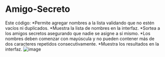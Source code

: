 # Amigo-Secreto
Este código:
*Permite agregar nombres a la lista validando que no estén vacíos ni duplicados.
*Muestra la lista de nombres en la interfaz.
*Sortea a los amigos secretos asegurando que nadie se asigne a sí mismo.
*Los nombres deben comenzar con mayúscula y no pueden contener más de dos caracteres repetidos consecutivamente.
*Muestra los resultados en la interfaz.
![image](https://github.com/user-attachments/assets/78b55b04-0874-4310-bb48-9946b11f097f)

